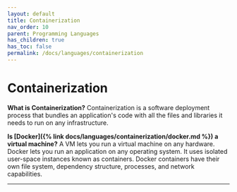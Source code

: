 ```yaml
---
layout: default
title: Containerization
nav_order: 10
parent: Programming Languages
has_children: true
has_toc: false
permalink: /docs/languages/containerization
---
```


# Containerization

__What is Containerization?__
Containerization is a software deployment process that bundles an application's code with all the files and libraries it needs to run on any infrastructure.

__Is [Docker]({% link docs/languages/containerization/docker.md %}) a virtual machine?__
A VM lets you run a virtual machine on any hardware. Docker lets you run an application on any operating system. It uses isolated user-space instances known as containers. Docker containers have their own file system, dependency structure, processes, and network capabilities.

----

[^1]: []()
